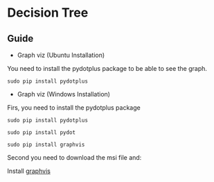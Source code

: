 # Decision Tree

## Guide

* Graph viz (Ubuntu Installation)

You need to install the pydotplus package to be able to see the graph.

```
sudo pip install pydotplus
```

* Graph viz (Windows Installation)

Firs, you need to install the pydotplus package

```
sudo pip install pydotplus
```

```
sudo pip install pydot
```

```
sudo pip install graphvis
```

Second you need to download the msi file and:

Install [graphvis](https://graphviz.gitlab.io/_pages/Download/Download_windows.html)

